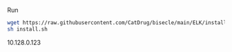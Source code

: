 Run
~~~bash
wget https://raw.githubusercontent.com/CatDrug/bisecle/main/ELK/install.sh
sh install.sh
~~~

10.128.0.123